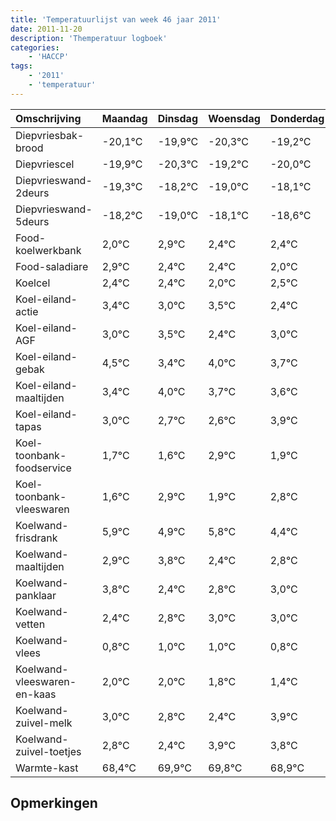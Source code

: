 ```yaml
---
title: 'Temperatuurlijst van week 46 jaar 2011'
date: 2011-11-20
description: 'Themperatuur logboek'
categories:
    - 'HACCP'
tags:
    - '2011'
    - 'temperatuur'
---
```

|Omschrijving|Maandag|Dinsdag|Woensdag|Donderdag|Vrijdag|Zaterdag|Zondag|
|:---|:---|:---|:---|:---|:---|:---|:---|
|Diepvriesbak-brood|-20,1°C|-19,9°C|-20,3°C|-19,2°C|-20,0°C|-19,1°C|-19,6°C|
|Diepvriescel|-19,9°C|-20,3°C|-19,2°C|-20,0°C|-19,1°C|-19,6°C|-19,6°C|
|Diepvrieswand-2deurs|-19,3°C|-18,2°C|-19,0°C|-18,1°C|-18,6°C|-18,6°C|-19,0°C|
|Diepvrieswand-5deurs|-18,2°C|-19,0°C|-18,1°C|-18,6°C|-18,6°C|-19,0°C|-18,5°C|
|Food-koelwerkbank|2,0°C|2,9°C|2,4°C|2,4°C|2,0°C|2,5°C|1,4°C|
|Food-saladiare|2,9°C|2,4°C|2,4°C|2,0°C|2,5°C|1,4°C|2,0°C|
|Koelcel|2,4°C|2,4°C|2,0°C|2,5°C|1,4°C|2,0°C|1,7°C|
|Koel-eiland-actie|3,4°C|3,0°C|3,5°C|2,4°C|3,0°C|2,7°C|2,6°C|
|Koel-eiland-AGF|3,0°C|3,5°C|2,4°C|3,0°C|2,7°C|2,6°C|3,9°C|
|Koel-eiland-gebak|4,5°C|3,4°C|4,0°C|3,7°C|3,6°C|4,9°C|3,9°C|
|Koel-eiland-maaltijden|3,4°C|4,0°C|3,7°C|3,6°C|4,9°C|3,9°C|4,8°C|
|Koel-eiland-tapas|3,0°C|2,7°C|2,6°C|3,9°C|2,9°C|3,8°C|2,4°C|
|Koel-toonbank-foodservice|1,7°C|1,6°C|2,9°C|1,9°C|2,8°C|1,4°C|1,8°C|
|Koel-toonbank-vleeswaren|1,6°C|2,9°C|1,9°C|2,8°C|1,4°C|1,8°C|2,0°C|
|Koelwand-frisdrank|5,9°C|4,9°C|5,8°C|4,4°C|4,8°C|5,0°C|5,0°C|
|Koelwand-maaltijden|2,9°C|3,8°C|2,4°C|2,8°C|3,0°C|3,0°C|2,8°C|
|Koelwand-panklaar|3,8°C|2,4°C|2,8°C|3,0°C|3,0°C|2,8°C|2,4°C|
|Koelwand-vetten|2,4°C|2,8°C|3,0°C|3,0°C|2,8°C|2,4°C|3,9°C|
|Koelwand-vlees|0,8°C|1,0°C|1,0°C|0,8°C|0,4°C|1,9°C|1,8°C|
|Koelwand-vleeswaren-en-kaas|2,0°C|2,0°C|1,8°C|1,4°C|2,9°C|2,8°C|1,9°C|
|Koelwand-zuivel-melk|3,0°C|2,8°C|2,4°C|3,9°C|3,8°C|2,9°C|3,9°C|
|Koelwand-zuivel-toetjes|2,8°C|2,4°C|3,9°C|3,8°C|2,9°C|3,9°C|2,6°C|
|Warmte-kast|68,4°C|69,9°C|69,8°C|68,9°C|69,9°C|68,6°C|69,2°C|

## Opmerkingen


